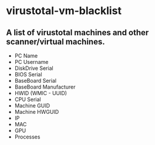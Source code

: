 # virustotal-vm-blacklist

## A list of virustotal machines and other scanner/virtual machines.
* PC Name
* PC Username
* DiskDrive Serial
* BIOS Serial
* BaseBoard Serial
* BaseBoard Manufacturer
* HWID (WMIC - UUID)
* CPU Serial
* Machine GUID
* Machine HWGUID
* IP
* MAC
* GPU
* Processes
